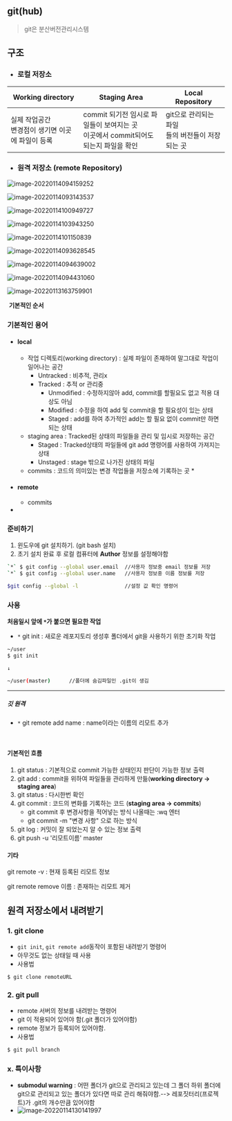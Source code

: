 ## git(hub)

> git은 분산버전관리시스템



## 구조

* ### 로컬 저장소

| Working directory                                      | Staging Area                                                 | Local Repository                                      |
| ------------------------------------------------------ | ------------------------------------------------------------ | ----------------------------------------------------- |
| 실제 작업공간<br /> 변경점이 생기면 이곳에 파일이 등록 | commit 되기전 임시로 파일들이 보여지는 곳<br /> 이곳에서 commit되어도 되는지 파일을 확인 | git으로 관리되는 파일<br /> 들의 버전들이 저장되는 곳 |



* ### 원격 저장소 (remote Repository)









![image-20220114094159252](git.assets/image-20220114094159252.png)

![image-20220114093143537](git.assets/image-20220114093143537.png)





![image-20220114100949727](git.assets/image-20220114100949727.png)



![image-20220114103943250](git.assets/image-20220114103943250.png)



![image-20220114101150839](git.assets/image-20220114101150839.png)



![image-20220114093628545](git.assets/image-20220114093628545.png)

![image-20220114094639002](git.assets/image-20220114094639002.png)









![image-20220114094431060](git.assets/image-20220114094431060.png)























![image-20220113163759901](git.assets/image-20220113163759901.png)

​																																				**기본적인 순서**

### 기본적인 용어

* #### local

  * 작업 디렉토리(working directory) : 실제 파일이 존재하여 말그대로 작업이 일어나는 공간
    * Untracked : 비추적, 관리x
    * Tracked : 추적 or 관리중
      * Unmodified : 수정하지않아 add, commit를 할필요도 없고 적용 대상도 아님
      * Modified : 수정을 하여 add 및 commit을 할 필요성이 있는 상태
      * Staged : add를 하여 추가적인 add는 할 필요 없이 commit만 하면 되는 상태
  * staging area : Tracked된 상태의 파일들을 관리 및 임시로 저장하는 공간
    * Staged : Tracked상태의 파일들에 git add 명령어를 사용하여 가져지는 상태
    * Unstaged : stage 밖으로 나가진 상태의 파일
  * commits : 코드의 의미있는 변경 작업들을 저장소에 기록하는 곳
    * 

* #### remote

  * commits

* 



### 준비하기

1. 윈도우에 git 설치하기. (git bash 설치)
2. 초기 설치 완료 후 로컬 컴퓨터에 **Author** 정보를 설정해야함

```bash
`*` $ git config --global user.email  //사용자 정보중 email 정보를 저장
`*` $ git config --global user.name   //사용자 정보중 이름 정보를 저장

$git config --global -l			      //설정 값 확인 명령어
```





###  사용



**처음일시 앞에 `*`가 붙으면 필요한 작업**



* `*` git init : 새로운 레포지토리 생성후 폴더에서 git을 사용하기 위한 초기화 작업

```bash
~/user 
$ git init

↓

~/user(master) 		//폴더에 숨김파일인 .git이 생김
```



---

##### 깃 원격

* `*` git remote add name : name이라는 이름의 리모트 추가

​	

#### 기본적인 흐름

1. git status : 기본적으로 commit 가능한 상태인지 판단이 가능한 정보 출력
2. git add : commit을 위하여 파일들을 관리하게 만듦(**working directory -> staging area**)
3. git status : 다시한번 확인
4. git commit : 코드의 변화를 기록하는 코드 (**staging area -> commits**)
   * git commit 후 변경사항을 적어넣는 방식 나올때는 :wq 엔터
   * git commit -m "변경 사항" 으로 하는 방식
5. git log : 커밋이 잘 되었는지 알 수 있는 정보 출력
6. git push -u '리모트이름' master



#### 기타

git remote -v : 현재 등록된 리모트 정보

git remote remove 이름 : 존재하는 리모트 제거



## 원격 저장소에서 내려받기

### 1. git clone

* `git init`, `git remote add`동작이 포함된 내려받기 명령어
* 아무것도 없는 상태일 때 사용
* 사용법

>

```bash
$ git clone remoteURL
```





### 2. git pull

*  remote 서버의 정보를 내려받는 명령어
* git 이 적용되어 있어야 함(.git 폴더가 있어야함)
* remote 정보가 등록되어 있어야함.
* 사용법

>

```bash
$ git pull branch
```



### x. 특이사항

* **submodul warning** : 어떤 폴더가 git으로 관리되고 있는데 그 폴더 하위 폴더에 git으로 관리되고 있는 폴더가 있다면 따로 관리 해줘야함.--> 레포짓터리(프로젝트)가 .git의 개수만큼 있어야함
* ![image-20220114130141997](git.assets/image-20220114130141997.png)
